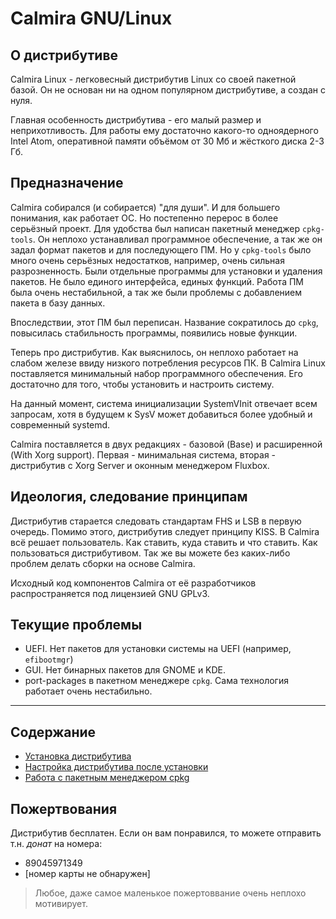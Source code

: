 # Calmira GNU/Linux

## О дистрибутиве
Calmira Linux - легковесный дистрибутив Linux со своей пакетной базой. Он не основан ни на одном популярном дистрибутиве, а создан с нуля.

Главная особенность дистрибутива - его малый размер и неприхотливость. Для работы ему достаточно какого-то одноядерного Intel Atom, оперативной памяти объёмом от 30 Мб и жёсткого диска 2-3 Гб.

## Предназначение
Calmira собирался (и собирается) "для души". И для большего понимания, как работает ОС. Но постепенно перерос в более серьёзный проект. Для удобства был написан пакетный менеджер `cpkg-tools`. Он неплохо устанавливал программное обеспечение, а так же он задал формат пакетов и для последующего ПМ. Но у `cpkg-tools` было много очень серьёзных недостатков, например, очень сильная разрозненность. Были отдельные программы для установки и удаления пакетов. Не было единого интерфейса, единых функций. Работа ПМ была очень нестабильной, а так же были проблемы с добавлением пакета в базу данных.

Впоследствии, этот ПМ был переписан. Название сократилось до `cpkg`, повысилась стабильность программы, появились новые функции.

Теперь про дистрибутив. Как выяснилось, он неплохо работает на слабом железе ввиду низкого потребления ресурсов ПК. В Calmira Linux поставляется минимальный набор программного обеспечения. Его достаточно для того, чтобы установить и настроить систему.

На данный момент, система инициализации SystemVInit отвечает всем запросам, хотя в будущем к SysV может добавиться более удобный и современный systemd.

Calmira поставляется в двух редакциях - базовой (Base) и расширенной (With Xorg support). Первая - минимальная система, вторая - дистрибутив с Xorg Server и оконным менеджером Fluxbox.

## Идеология, следование принципам
Дистрибутив старается следовать стандартам FHS и LSB в первую очередь. Помимо этого, дистрибутив следует принципу KISS. В Calmira всё решает пользователь. Как ставить, куда ставить и что ставить. Как пользоваться дистрибутивом. Так же вы можете без каких-либо проблем делать сборки на основе Calmira.

Исходный код компонентов Calmira от её разработчиков распространяется под лицензией GNU GPLv3.

## Текущие проблемы
* UEFI. Нет пакетов для установки системы на UEFI (например, `efibootmgr`)
* GUI. Нет бинарных пакетов для GNOME и KDE.
* port-packages в пакетном менеджере `cpkg`. Сама технология работает очень нестабильно.

***
## Содержание
* [Установка дистрибутива](install.md)
* [Настройка дистрибутива после установки](setting_up.md)
* [Работа с пакетным менеджером cpkg](cpkg.md)

## Пожертвования
Дистрибутив бесплатен. Если он вам понравился, то можете отправить т.н. *донат* на номера:
* 89045971349
* [номер карты не обнаружен]

> Любое, даже самое маленькое пожертоввание очень неплохо мотивирует.
